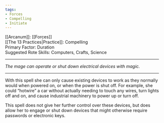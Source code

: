 ```yaml
---
tags:
- Forces
- Compelling
- Initiate
---
```


[[Arcanum]]: [[Forces]]\
[[The 13 Practices|Practice]]: Compelling\
Primary Factor: Duration\
Suggested Rote Skills: Computers, Crafts, Science

---

_The mage can operate or shut down electrical devices with magic._

---

With this spell she can only cause existing devices to work as they normally would when powered on, or when the power is shut off. For example, she could “hotwire” a car without actually needing to touch any wires, turn lights off and on, and cause industrial machinery to power up or turn off. 

This spell does not give her further control over these devices, but does allow her to engage or shut down devices that might otherwise require passwords or electronic keys.